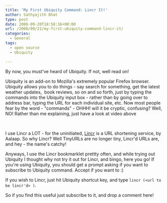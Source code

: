 ```yaml
---
title: 'My First Ubiquity Command: Lincr It!'
author: Sathyajith Bhat
type: post
date: 2008-09-20T18:58:16+00:00
url: /2008/09/21/my-first-ubiquity-command-lincr-it/
categories:
  - General
tags:
  - open source
  - Ubiquity

---
```

By now, you must've heard of Ubiquity. If not, well read on! 

<link rel="commands" href="https://sathyasays.com/wp-content/lincr.js" name="Lincr It!" />
Ubiquity is an add-on to Mozilla's extremely popular Firefox browser. Ubiquity allows you to do things - say search for something, get the latest weather updates,  book reviews, so on and so forth, just by typing the commands into the Ubiquity input box - rather than by going over to address bar, typing the URL for each individual site, etc. Now most people fear by the word - "commands" - OHHH! will it be cryptic, confusing? Well, NO! Rather than me explaining, just have a look at video above

 

I use Lincr a LOT - for the uninitiated, [Lincr][1] is a URL shortening service, by Aalaap. So why Lincr? Well TinyURLs are no longer tiny, Lincr'd URLs are, and hey - the name's catchy! 

Anyways, I use the Lincr bookmarklet prettty often, and while trying out Ubiquity I thought why not try it out for Lincr, and bingo, here you go! If you're using Ubiquity, you should get a prompt asking if you want to subscribe to Ubiquity command. Accept if you want to :)

If you wish to Lincr, just hit Ubiquity shortcut key, and type `lincr (<url to be lincr'd> )`.

So if you find this useful just subscribe to it, and drop a comment here!

 [1]: https://lin.cr/
